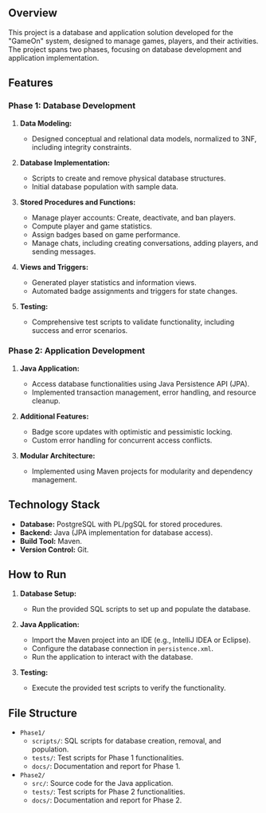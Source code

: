 ## Overview

This project is a database and application solution developed for the "GameOn" system, designed to manage games, players, and their activities. The project spans two phases, focusing on database development and application implementation.

## Features

### Phase 1: Database Development
1. **Data Modeling:**
   - Designed conceptual and relational data models, normalized to 3NF, including integrity constraints.

2. **Database Implementation:**
   - Scripts to create and remove physical database structures.
   - Initial database population with sample data.

3. **Stored Procedures and Functions:**
   - Manage player accounts: Create, deactivate, and ban players.
   - Compute player and game statistics.
   - Assign badges based on game performance.
   - Manage chats, including creating conversations, adding players, and sending messages.

4. **Views and Triggers:**
   - Generated player statistics and information views.
   - Automated badge assignments and triggers for state changes.

5. **Testing:**
   - Comprehensive test scripts to validate functionality, including success and error scenarios.

### Phase 2: Application Development
1. **Java Application:**
   - Access database functionalities using Java Persistence API (JPA).
   - Implemented transaction management, error handling, and resource cleanup.

2. **Additional Features:**
   - Badge score updates with optimistic and pessimistic locking.
   - Custom error handling for concurrent access conflicts.

3. **Modular Architecture:**
   - Implemented using Maven projects for modularity and dependency management.

## Technology Stack
- **Database:** PostgreSQL with PL/pgSQL for stored procedures.
- **Backend:** Java (JPA implementation for database access).
- **Build Tool:** Maven.
- **Version Control:** Git.

## How to Run
1. **Database Setup:**
   - Run the provided SQL scripts to set up and populate the database.

2. **Java Application:**
   - Import the Maven project into an IDE (e.g., IntelliJ IDEA or Eclipse).
   - Configure the database connection in `persistence.xml`.
   - Run the application to interact with the database.

3. **Testing:**
   - Execute the provided test scripts to verify the functionality.

## File Structure
- `Phase1/`
  - `scripts/`: SQL scripts for database creation, removal, and population.
  - `tests/`: Test scripts for Phase 1 functionalities.
  - `docs/`: Documentation and report for Phase 1.
- `Phase2/`
  - `src/`: Source code for the Java application.
  - `tests/`: Test scripts for Phase 2 functionalities.
  - `docs/`: Documentation and report for Phase 2.


